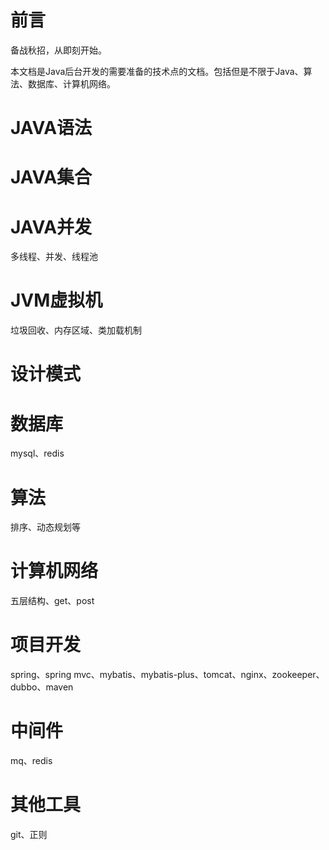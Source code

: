 # 前言
 备战秋招，从即刻开始。

本文档是Java后台开发的需要准备的技术点的文档。包括但是不限于Java、算法、数据库、计算机网络。



# JAVA语法

# JAVA集合

# JAVA并发

多线程、并发、线程池

# JVM虚拟机

垃圾回收、内存区域、类加载机制

# 设计模式

# 数据库

mysql、redis

# 算法

排序、动态规划等

# 计算机网络

五层结构、get、post

# 项目开发

spring、spring mvc、mybatis、mybatis-plus、tomcat、nginx、zookeeper、dubbo、maven

# 中间件

mq、redis

# 其他工具

git、正则

